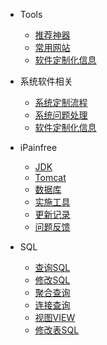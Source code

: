 - Tools
  - [推荐神器](tool-share.md)
  - [常用网站](README.md)
  - [软件定制化信息](sys-custom-info.md)

- 系统软件相关
  - [系统定制流程](sys-custom.md)
  - [系统问题处理](sys-problem.md)
  - [软件定制化信息](sys-custom-info.md)
  
- iPainfree
  - [JDK](pain-jdk.md)
  - [Tomcat](pain-tomcat.md)
  - [数据库](pain-sql.md)
  - [实施工具](pain-tool.md)
  - [更新记录](pain-update.md)
  - [问题反馈](pain-bug.md)

- SQL
  - [查询SQL](sql-select.md)
  - [修改SQL](sql-update.md)
  - [聚合查询](sql-aggregation.md)
  - [连接查询](sql-join.md)
  - [视图VIEW](sql-view.md)
  - [修改表SQL](sql-table.md)
  